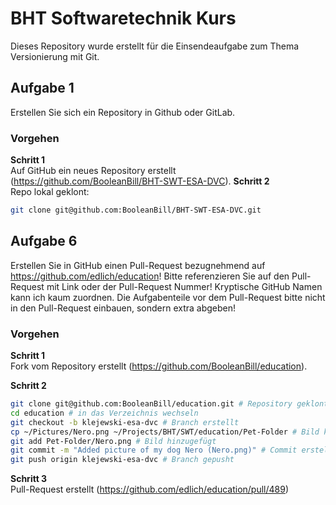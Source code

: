 # BHT Softwaretechnik Kurs

Dieses Repository wurde erstellt für die Einsendeaufgabe zum Thema Versionierung mit Git.

## Aufgabe 1  
Erstellen Sie sich ein Repository in Github oder GitLab.

### Vorgehen
**Schritt 1**  
Auf GitHub ein neues Repository erstellt (https://github.com/BooleanBill/BHT-SWT-ESA-DVC).
**Schritt 2**  
Repo lokal geklont:  
```bash
git clone git@github.com:BooleanBill/BHT-SWT-ESA-DVC.git
```

## Aufgabe 6
Erstellen Sie in GitHub einen Pull-Request bezugnehmend auf https://github.com/edlich/education! Bitte referenzieren Sie auf den Pull-Request mit Link oder der Pull-Request Nummer! Kryptische GitHub Namen kann ich kaum zuordnen. Die Aufgabenteile vor dem Pull-Request bitte nicht in den Pull-Request einbauen, sondern extra abgeben!


### Vorgehen
**Schritt 1**  
Fork vom Repository erstellt (https://github.com/BooleanBill/education). 

**Schritt 2**  
```bash
git clone git@github.com:BooleanBill/education.git # Repository geklont
cd education # in das Verzeichnis wechseln
git checkout -b klejewski-esa-dvc # Branch erstellt
cp ~/Pictures/Nero.png ~/Projects/BHT/SWT/education/Pet-Folder # Bild kopiert
git add Pet-Folder/Nero.png # Bild hinzugefügt
git commit -m "Added picture of my dog Nero (Nero.png)" # Commit erstellt
git push origin klejewski-esa-dvc # Branch gepusht
```

**Schritt 3**  
Pull-Request erstellt (https://github.com/edlich/education/pull/489)